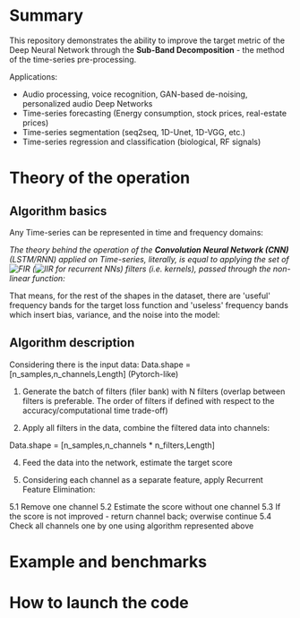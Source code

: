 # Summary

This repository demonstrates the ability to improve the target metric of the Deep Neural Network through the **Sub-Band Decomposition** - the method of the time-series pre-processing.

Applications:

* Audio processing, voice recognition, GAN-based de-noising, personalized audio Deep Networks
* Time-series forecasting (Energy consumption, stock prices, real-estate prices)
* Time-series segmentation (seq2seq, 1D-Unet, 1D-VGG, etc.)
* Time-series regression and classification (biological, RF signals)

# Theory of the operation

## Algorithm basics

Any Time-series can be represented in time and frequency domains:



_The theory behind the operation of the **Convolution Neural Network (CNN)** (LSTM/RNN) applied on Time-series, literally, is equal to applying the set of ![FIR](https://en.wikipedia.org/wiki/Finite_impulse_response) (![IIR](https://en.wikipedia.org/wiki/Infinite_impulse_response) for recurrent NNs) filters (i.e. kernels), passed through the non-linear function:_



That means, for the rest of the shapes in the dataset, there are 'useful' frequency bands for the target loss function and 'useless' frequency bands which insert bias, variance, and the noise into the model:



## Algorithm description

Considering there is the input data: 
Data.shape = [n_samples,n_channels,Length] (Pytorch-like)

1. Generate the batch of filters (filer bank) with N filters (overlap between filters is preferable. The order of filters if defined with respect to the accuracy/computational time trade-off)

2. Apply all filters in the data, combine the filtered data into channels:

Data.shape = [n_samples,n_channels * n_filters,Length]

4. Feed the data into the network, estimate the target score

5. Considering each channel as a separate feature, apply Recurrent Feature Elimination:
  
  5.1 Remove one channel
  5.2 Estimate the score without one channel
  5.3 If the score is not improved - return channel back; overwise continue
  5.4 Check all channels one by one using algorithm represented above


# Example and benchmarks



# How to launch the code
